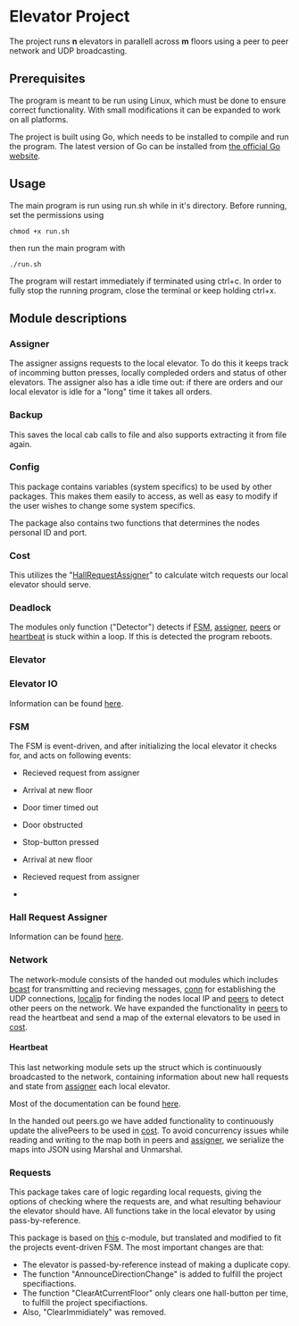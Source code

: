 # Elevator Project

The project runs **n** elevators in parallell across **m** floors using a peer to peer network and UDP broadcasting.

## Prerequisites
The program is meant to be run using Linux, which must be done to ensure correct functionality. With small modifications it can be expanded to work on all platforms. 

The project is built using Go, which needs to be installed to compile and run the program. The latest version of Go can be installed from [the official Go website](https://go.dev/dl/).

## Usage

The main program is run using run.sh while in it's directory.
Before running, set the permissions using

```
chmod +x run.sh
```

then run the main program with

```
./run.sh
```

The program will restart immediately if terminated using ctrl+c. In order to fully stop the running program, close the terminal or keep holding ctrl+x. 

## Module descriptions

### Assigner

The assigner assigns requests to the local elevator. To do this it keeps track of incomming button presses, locally compleded orders and status of other elevators. The assigner also has a idle time out: if there are orders and our local elevator is idle for a "long" time it takes all orders.

### Backup

This saves the local cab calls to file and also supports extracting it from file again.

### Config

This package contains variables (system specifics) to be used by other packages. This makes them easily to access, as well as easy to modify if the user wishes to change some system specifics.

The package also contains two functions that determines the nodes personal ID and port.

### Cost

This utilizes the "[HallRequestAssigner](#hall-request-assigner)" to calculate witch requests our local elevator should serve.

### Deadlock

The modules only function ("Detector") detects if [FSM](#fsm), [assigner](#assigner), [peers](#network) or [heartbeat](#heartbeat) is stuck within a loop. If this is detected the program reboots.

### Elevator

### Elevator IO

Information can be found [here](https://github.com/TTK4145/driver-go).

### FSM

The FSM is event-driven, and after initializing the local elevator it checks for, and acts on following events:
 - Recieved request from assigner
 - Arrival at new floor
 - Door timer timed out
 - Door obstructed
 - Stop-button pressed

- Arrival at new floor
- Recieved request from assigner
-

### Hall Request Assigner

Information can be found [here](https://github.com/TTK4145/Project-resources/tree/master/cost_fns/hall_request_assigner).



### Network
The network-module consists of the handed out modules which includes [bcast](#bcast) for transmitting and recieving messages, [conn](#conn) for establishing the UDP connections, [localip](#localip) for finding the nodes local IP and [peers](#peers) to detect other peers on the network. We have expanded the functionality in [peers](#peers) to read the heartbeat and send a map of the external elevators to be used in [cost](#cost). 

#### Heartbeat
This last networking module sets up the struct which is continuously broadcasted to the network, containing information about new hall requests and state from [assigner](#assigner) each local elevator. 

Most of the documentation can be found [here](https://github.com/TTK4145/Network-go).

In the handed out peers.go we have added functionality to continuously update the alivePeers to be used in [cost](#cost). To avoid concurrency issues while reading and writing to the map both in peers and [assigner](#assigner), we serialize the maps into JSON using Marshal and Unmarshal. 

### Requests

This package takes care of logic regarding local requests, giving the options of checking where the requests are, and what resulting behaviour the elevator should have. All functions take in the local elevator by using pass-by-reference.

This package is based on [this](https://github.com/TTK4145/Project-resources/blob/master/elev_algo/requests.c) c-module, but translated and modified to fit the projects event-driven FSM. 
The most important changes are that:
- The elevator is passed-by-reference instead of making a duplicate copy.
- The function "AnnounceDirectionChange" is added to fulfill the project specifiactions.
- The function "ClearAtCurrentFloor" only clears one hall-button per time, to fulfill the project specifiactions.
- Also, "ClearImmidiately" was removed.